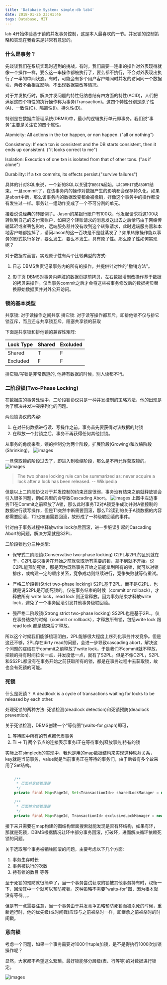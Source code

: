 ```yaml
---
title: 'Database System: simple-db lab4'
date: 2018-01-25 23:41:46
tags: Database, MIT
---
```

lab 4开始体验基于锁的并发事务控制，这是本人最喜欢的一节。并发锁的控制策略和实现在我看来是非常有意思的。

### 什么是事务？

先谈谈我们在系统实现时遇到的挑战。有时，我们需要一连串的操作对外表现得就像一个操作一样，要么这一串操作都被执行了，要么都不执行，不会对外表现出执行了一半的中间状态。有时，可能会有多个用户客户端同时并发的访问同一个数据块，两者不会相互影响，不出现数据篡改等情况。 

对于并发执行时，解决并发问题的特性归纳总结有四方面的特性(ACID)，人们把满足这四个特性的执行操作称为事务(Transaction)。这四个特性分别是原子性(A)、一致性(C)、隔离性(I)、持久性(D)。

特别是在数据库管理系统(DBMS)中，最小的逻辑执行单元即事务。我们说“事务”主要是关注它的四个属性。

Atomicity: All actions in the txn happen, or non happen. ("all or nothing")

Consistency: If each txn is consistent and the DB starts consistent, then it ends up consistent. ("it looks correct to me")

Isolation: Execution of one txn is isolated from that of other txns. ("as if alone")

Durability: If a txn commits, its effects persist.("survive failures")

具体的针对SQL来说，一个新的SQL以关键字`BEGIN`起始，以`COMMIT`或`ABORT`结束。一旦commit了，在该事务内的操作对数据产生的影响都会保存持久化。如果是abort中断，那么该事务内的数据改变都会被撤销，好像这个事务中的操作都没有发生过一样。事务让一组动作变成了一个不可分割的单元。

接着说说经典的转账例子。Jason的某银行账户有100块，他发起请求将这100块转账到自己的支付宝账户，如果这个转账请求的消息发送出去之后恰巧由于网络传输延迟或者丢包影响，远端服务器并没有收到这个转账请求，此时远端服务器和本地客户端都挂掉了，请问Jason的这一百块是不是就蒸发了？如果转账操作能以事务的形式执行多好，要么发生，要么不发生，具有原子性。那么原子性如何实现呢？

对于数据库而言，实现原子性有两个比较典型的方式:
1. 日志
DBMS负责记录事务内的所有的操作，并提供针对性的"撤销方法"。

2. 影子页
DBMS对事务内弄脏的数据页提前拷贝，左右数据增删改操作基于数据的拷贝来操作。仅当事务commit之后才会将这些被事务修改后的数据拷贝替换原始数据页并对外公开访问。

### 锁的基本类型

共享锁: 对于读操作之间共享
排它锁: 对于读写操作都互斥，即排他锁不仅与排它锁互斥，而且还与共享锁互斥，阻塞共享锁的获取

下面是共享锁和排他锁的兼容性矩阵:

Lock Type| Shared | Excluded 
---------|--------|--------- 
Shared   | T      | F       
Excluded | F      | F       

排它锁/写锁是非常霸道的, 他持有数据的时候，别人读都不行。

### 二阶段锁(Two-Phase Locking)

在数据库的事务处理中，二阶段锁协议只是一种并发控制的策略方法，他的出现是为了解决并发冲突序列化的问题。

两段锁协议的内容:
1. 在对任何数据进行读、写操作之前，事务首先要获得对该数据的封锁
2. 在释放一个封锁之后，事务不再获得任何其他封锁。

从事务的角度来看，锁的控制分为两个阶段，扩展阶段(Growing)和收缩阶段(Shrinking)。
![images](/images/img_for_2018_01/TwoPhaseLocking.jpg)

一旦获取锁的阶段过去了，即进入到收缩阶段，那么是不再允许获取锁的。
![images](/images/img_for_2018_01/TwoPhaseLockingVialationDemo.jpg)

> The two phase locking rule can be summarized as: never acquire a lock after a lock has been released. -- Wikipedia

但是以上二阶段协议对于并发控制的约束还是很弱，事务没有结束之前就释放锁会引入很多问题，例如典型的会导致Cascading Abort。
![images](/images/img_for_2018_01/2PL_CascadingAbort.jpg)
上图中左边事务T1在Commit之前释放了A锁，那么此时事务T2对A锁竞争成功并对A锁控制的数据进行读写操作，但是T1突然中断需要回滚，那么T2读到的关于A锁数据的内容都需要回滚，T2也被迫需要回滚，故形成了一种级联回滚的事件。

针对由于事务过程中释放write lock尔后回滚，进一步脏读引起的Cascading Abort的问题，解决方案就是S2PL.

二阶段锁也分三种类型:

* 保守式二阶段锁(Conservative two-phase locking)
C2PL与2PL的区别就在于，C2PL要求事务在开始之前就获取所有需要的锁，拿不到就不开始。说C2PL能预防死锁，那是因为既然事务开始之前能拿到所有的锁，就可以对锁排序，或构建一定的顺序关系，竞争成功则继续进行，竞争失败就等待重试。

* 严格二阶段锁(Strict two-phase locking)
S2PL基于2PL，而不是C2PL，也就是说S2PL是可能死锁的。仅在事务结束的时候（commit or rollback），才释放所有 write lock，read lock 则正常释放。因为事务结束才释放write lock，避免了一个事务回滚引发其他事务级联回滚。

* 强严格二阶段锁(Strong strict two-phase locking)
SS2PL也是基于2PL，仅在事务结束的时候（commit or rollback），才释放所有锁，包括write lock 跟 read lock 都是结束后才释放。

所以这个时候我们能够梳理明白，2PL能够很大程度上序列化事务并发竞争。但是这还不够，2PL存在dirty read的问题，会进一步导致cascading abort，解决这个问题的症结在于commit之前释放了write lock，于是我们不commit就不释放，把锁的持有时间拉长一点，并发度低一点，就有了S2PL。但是不像C2PL，S2PL和SS2PL都没有在事务开始之前获取所有的锁，都是在事务过程中去获取锁，故也会有死锁的可能。

### 死锁

什么是死锁？
A deadlock is a cycle of transactions waiting for locks to be released by each other.

处理死锁的两种方法: 死锁检测(deadlock detection)和死锁预防(deadlock prevention).

关于死锁检测，DBMS创建一个"等待图"(waits-for graph)即可，
1. 等待图中所有的节点都代表事务
2. Ti -> Tj 两个节点的连接表示事务i正在等待事务j释放事务j持有的锁

实际上在simpledb的实现中，我也是用的map数据结构来实现这种映射关系，key就是当前事务，value就是当前事务正在等待的事务们，由于后者有多个故采用了Set结构。

``` java

    /**
     * 页面共享锁管理器
     */
    private final Map<PageId, Set<TransactionId>> sharedLockManager = new ConcurrentHashMap<>();

    /**
     * 页面排它锁管理器
     */
    private final Map<PageId, TransactionId> exclusiveLockManager = new ConcurrentHashMap<>();
```

接下来只需要在map构建的图结构里面搜索就能发现是否有环结构，如果有环，那就是死锁，DBMS根据情况让环中部分事务回滚，打破环，进而解决循环依赖死锁的问题。

关于选取哪个事务被牺牲回滚的问题，主要考虑以下几个方面:
1. 事务生存时长
2. 事务被执行的次数
3. 持有锁的数目
等等

至于死锁的预防就很简单了，当一个事务尝试获取的锁被其他事务持有时，权衡一下，回滚其中一个就可以预防死锁。这种策略不需要"waits-for"图，因为根本就没有等待。。。

但是有一点需要注意，当一个事务由于并发竞争策略预防死锁而被杀死的时候，重新运行时，他的优先级(或时间戳)应该与之前被杀时一样，即继承之前被杀时的时间戳。


### 意向锁

考虑一个问题，如果一个事务需要对1000个tuple加锁，是不是得执行1000次加锁操作呢？

显然，大家都不希望这么繁琐。最好锁能够分层级(表、行等等)的对数据进行锁定。

![images](/images/img_for_2018_01/databaseHierarchy.jpg)
